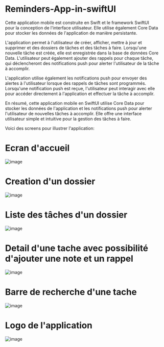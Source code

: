 # Reminders-App-in-swiftUI

Cette application mobile est construite en Swift et le framework SwiftUI pour la conception de l'interface utilisateur. 
Elle utilise également Core Data pour stocker les données de l'application de manière persistante.

L'application permet à l'utilisateur de créer, afficher, mettre à jour et supprimer et des dossiers de tâches et des tâches à faire. 
Lorsqu'une nouvelle tâche est créée, elle est enregistrée dans la base de données Core Data. 
L'utilisateur peut également ajouter des rappels pour chaque tâche, qui déclencheront des notifications push pour alerter l'utilisateur de la tâche à accomplir.

L'application utilise également les notifications push pour envoyer des alertes à l'utilisateur lorsque des rappels de tâches sont programmés.
Lorsqu'une notification push est reçue, l'utilisateur peut interagir avec elle pour accéder directement à l'application et effectuer la tâche à accomplir.

En résumé, cette application mobile en SwiftUI utilise Core Data pour stocker les données de l'application et les notifications push pour alerter l'utilisateur de nouvelles tâches à accomplir. 
Elle offre une interface utilisateur simple et intuitive pour la gestion des tâches à faire.

Voici des screens pour illustrer l'application:

# Ecran d'accueil
![image](https://user-images.githubusercontent.com/56023123/220169123-c4d71f1b-b99e-4228-9040-22cb89e2c93c.png)

# Creation d'un dossier
![image](https://user-images.githubusercontent.com/56023123/220169266-85cb9a92-0038-4144-a801-53191a74681f.png)

# Liste des tâches d'un dossier
![image](https://user-images.githubusercontent.com/56023123/220169302-fb657ec4-ffcd-470e-9f51-4db01ec82126.png)

# Detail d'une tache avec possibilité d'ajouter une note et un rappel
![image](https://user-images.githubusercontent.com/56023123/220169338-b5b27cec-d898-4fc2-a028-3879ec455963.png)

# Barre de recherche d'une tache
![image](https://user-images.githubusercontent.com/56023123/220169370-b7c764bc-aaa1-4c79-a801-f3e0d7feb3c8.png)

# Logo de l'application
![image](https://user-images.githubusercontent.com/56023123/220168423-0e8f72b3-3f6c-4150-bb53-ead822122072.png)
